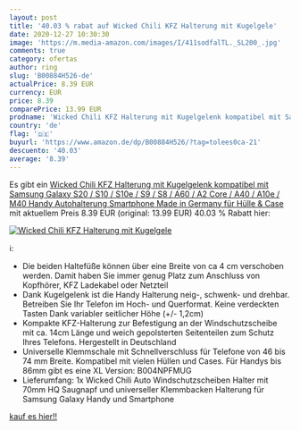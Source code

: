 ```yaml
---
layout: post
title: '40.03 % rabat auf Wicked Chili KFZ Halterung mit Kugelgele'
date: 2020-12-27 10:30:30
image: 'https://m.media-amazon.com/images/I/411sodfalTL._SL200_.jpg'
comments: true
category: ofertas
author: ring
slug: 'B00884H526-de'
actualPrice: 8.39 EUR
currency: EUR
price: 8.39
comparePrice: 13.99 EUR
prodname: 'Wicked Chili KFZ Halterung mit Kugelgelenk kompatibel mit Samsung Galaxy S20 / S10 / S10e / S9 / S8 / A60 / A2 Core / A40 / A10e / M40 Handy Autohalterung Smartphone  Made in Germany  für Hülle & Case '
country: 'de'
flag: '🇩🇪'
buyurl: 'https://www.amazon.de/dp/B00884H526/?tag=tolees0ca-21'
descuento: '40.03'
average: '8.39'
---
```


Es gibt ein [Wicked Chili KFZ Halterung mit Kugelgelenk kompatibel mit Samsung Galaxy S20 / S10 / S10e / S9 / S8 / A60 / A2 Core / A40 / A10e / M40 Handy Autohalterung Smartphone  Made in Germany  für Hülle & Case ](https://www.amazon.de/dp/B00884H526/?tag=tolees0ca-21) mit aktuellem Preis 8.39 EUR (original: 13.99 EUR) 40.03 % Rabatt hier:

[![Wicked Chili KFZ Halterung mit Kugelgele](https://m.media-amazon.com/images/I/411sodfalTL._SL200_.jpg)](https://www.amazon.de/dp/B00884H526/?tag=tolees0ca-21)

ℹ️:

- Die beiden Haltefüße können über eine Breite von ca 4 cm verschoben werden. Damit haben Sie immer genug Platz zum Anschluss von Kopfhörer, KFZ Ladekabel oder Netzteil
- Dank Kugelgelenk ist die Handy Halterung neig-, schwenk- und drehbar. Betreiben Sie Ihr Telefon im Hoch- und Querformat. Keine verdeckten Tasten Dank variabler seitlicher Höhe (+/- 1,2cm)
- Kompakte KFZ-Halterung zur Befestigung an der Windschutzscheibe mit ca. 14cm Länge und weich gepolsterten Seitenteilen zum Schutz Ihres Telefons. Hergestellt in Deutschland
- Universelle Klemmschale mit Schnellverschluss für Telefone von 46 bis 74 mm Breite. Kompatibel mit vielen Hüllen und Cases. Für Handys bis 86mm gibt es eine XL Version: B004NPFMUG
- Lieferumfang: 1x Wicked Chili Auto Windschutzscheiben Halter mit 70mm HQ Saugnapf und universeller Klemmbacken Halterung für Samsung Galaxy Handy und Smartphone

[kauf es hier!!](https://www.amazon.de/dp/B00884H526/?tag=tolees0ca-21)
